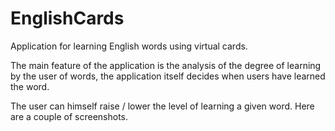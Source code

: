 # EnglishCards

Application for learning English words using virtual cards.

The main feature of the application is the analysis of the degree of learning by the user of words, the application itself decides when users have learned the word.

The user can himself raise / lower the level of learning a given word. Here are a couple of screenshots.
